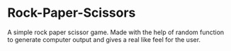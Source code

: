 # Rock-Paper-Scissors
A simple rock paper scissor game. Made with the help of random function to generate computer output and gives a real like feel for the user.
